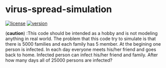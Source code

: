 # virus-spread-simulation
[![license](https://img.shields.io/badge/License-GPL%20v3-brightgreen)](https://www.gnu.org/licenses/gpl-3.0.en.html)
[![version](https://img.shields.io/badge/version-1.05-blue)](https://github.com/ariajafari/virus-spread-simulation)

(**caution**) :This code should be intended as a hobby and is not modeling anything in real world.
The problem that this code try to simulate is that there is 5000 families and each family has 5 member.
At the begining one person is infected. In each day everyone meets his/her friend and goes back to home. Infected person can infect his/her friend and family. After how many days all of 25000 persons are infected?
